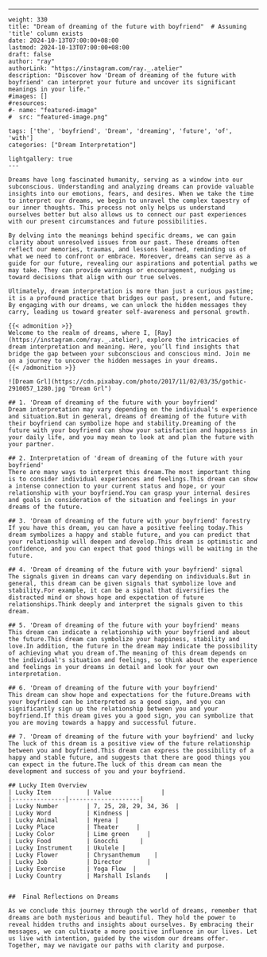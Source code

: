 ---
    weight: 330
    title: "Dream of dreaming of the future with boyfriend"  # Assuming 'title' column exists
    date: 2024-10-13T07:00:00+08:00
    lastmod: 2024-10-13T07:00:00+08:00
    draft: false
    author: "ray"
    authorLink: "https://instagram.com/ray._.atelier"
    description: "Discover how 'Dream of dreaming of the future with boyfriend' can interpret your future and uncover its significant meanings in your life."
    #images: []
    #resources:
    #- name: "featured-image"
    #  src: "featured-image.png"
    
    tags: ['the', 'boyfriend', 'Dream', 'dreaming', 'future', 'of', 'with']
    categories: ["Dream Interpretation"]
    
    lightgallery: true
    ---
    
    Dreams have long fascinated humanity, serving as a window into our subconscious. Understanding and analyzing dreams can provide valuable insights into our emotions, fears, and desires. When we take the time to interpret our dreams, we begin to unravel the complex tapestry of our inner thoughts. This process not only helps us understand ourselves better but also allows us to connect our past experiences with our present circumstances and future possibilities.
    
    By delving into the meanings behind specific dreams, we can gain clarity about unresolved issues from our past. These dreams often reflect our memories, traumas, and lessons learned, reminding us of what we need to confront or embrace. Moreover, dreams can serve as a guide for our future, revealing our aspirations and potential paths we may take. They can provide warnings or encouragement, nudging us toward decisions that align with our true selves.
    
    Ultimately, dream interpretation is more than just a curious pastime; it is a profound practice that bridges our past, present, and future. By engaging with our dreams, we can unlock the hidden messages they carry, leading us toward greater self-awareness and personal growth.
    
    {{< admonition >}}
    Welcome to the realm of dreams, where I, [Ray](https://instagram.com/ray._.atelier), explore the intricacies of dream interpretation and meaning. Here, you’ll find insights that bridge the gap between your subconscious and conscious mind. Join me on a journey to uncover the hidden messages in your dreams.
    {{< /admonition >}}
    
    ![Dream Grl](https://cdn.pixabay.com/photo/2017/11/02/03/35/gothic-2910057_1280.jpg "Dream Grl")
    
    ## 1. 'Dream of dreaming of the future with your boyfriend'
    Dream interpretation may vary depending on the individual's experience and situation.But in general, dreams of dreaming of the future with their boyfriend can symbolize hope and stability.Dreaming of the future with your boyfriend can show your satisfaction and happiness in your daily life, and you may mean to look at and plan the future with your partner.
    
    ## 2. Interpretation of 'dream of dreaming of the future with your boyfriend'
    There are many ways to interpret this dream.The most important thing is to consider individual experiences and feelings.This dream can show a intense connection to your current status and hope, or your relationship with your boyfriend.You can grasp your internal desires and goals in consideration of the situation and feelings in your dreams of the future.
    
    ## 3. 'Dream of dreaming of the future with your boyfriend' forestry
    If you have this dream, you can have a positive feeling today.This dream symbolizes a happy and stable future, and you can predict that your relationship will deepen and develop.This dream is optimistic and confidence, and you can expect that good things will be waiting in the future.
    
    ## 4. 'Dream of dreaming of the future with your boyfriend' signal
    The signals given in dreams can vary depending on individuals.But in general, this dream can be given signals that symbolize love and stability.For example, it can be a signal that diversifies the distracted mind or shows hope and expectation of future relationships.Think deeply and interpret the signals given to this dream.
    
    ## 5. 'Dream of dreaming of the future with your boyfriend' means
    This dream can indicate a relationship with your boyfriend and about the future.This dream can symbolize your happiness, stability and love.In addition, the future in the dream may indicate the possibility of achieving what you dream of.The meaning of this dream depends on the individual's situation and feelings, so think about the experience and feelings in your dreams in detail and look for your own interpretation.
    
    ## 6. 'Dream of dreaming of the future with your boyfriend'
    This dream can show hope and expectations for the future.Dreams with your boyfriend can be interpreted as a good sign, and you can significantly sign up the relationship between you and your boyfriend.If this dream gives you a good sign, you can symbolize that you are moving towards a happy and successful future.
    
    ## 7. 'Dream of dreaming of the future with your boyfriend' and lucky
    The luck of this dream is a positive view of the future relationship between you and boyfriend.This dream can express the possibility of a happy and stable future, and suggests that there are good things you can expect in the future.The luck of this dream can mean the development and success of you and your boyfriend.
    
    ## Lucky Item Overview
    | Lucky Item          | Value              |
    |---------------|--------------------|
    | Lucky Number        | 7, 25, 28, 29, 34, 36  |
    | Lucky Word          | Kindness |
    | Lucky Animal        | Hyena |
    | Lucky Place         | Theater     |
    | Lucky Color         | Lime green     |
    | Lucky Food          | Gnocchi      |
    | Lucky Instrument    | Ukulele |
    | Lucky Flower        | Chrysanthemum    |
    | Lucky Job           | Director       |
    | Lucky Exercise      | Yoga Flow  |
    | Lucky Country       | Marshall Islands    |
    
    
    ##  Final Reflections on Dreams
    
    As we conclude this journey through the world of dreams, remember that dreams are both mysterious and beautiful. They hold the power to reveal hidden truths and insights about ourselves. By embracing their messages, we can cultivate a more positive influence in our lives. Let us live with intention, guided by the wisdom our dreams offer. Together, may we navigate our paths with clarity and purpose.
    